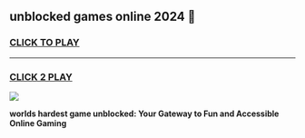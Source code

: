 
## unblocked games online 2024 👋
<h3>
<a href="https://premium.freeplayer.one?title=unblocked_games_online_2024&ref=13F">CLICK TO PLAY</a></h3>
<hr>

<h3>
<a href="https://premium.freeplayer.one?title=unblocked_games_online_2024&ref=13F">CLICK 2 PLAY</a>
  
</h3>

<a href="https://premium.freeplayer.one?title=unblocked_games_online_2024&ref=12F/"><img src="https://clearcache.store/games.png"></a>


**worlds hardest game unblocked: Your Gateway to Fun and Accessible Online Gaming**
